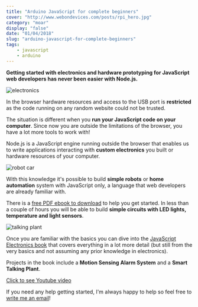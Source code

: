 ```yaml
---
title: "Arduino JavaScript for complete beginners"
cover: "http://www.webondevices.com/posts/rpi_hero.jpg"
category: "moar"
display: "false"
date: "01/04/2018"
slug: "arduino-javascript-for-complete-beginners"
tags:
    - javascript
    - arduino
---
```


**Getting started with electronics and hardware prototyping for JavaScript web developers has never been easier with Node.js.**

![electronics](http://www.webondevices.com/posts/IMG_20150330_195450.jpg)

In the browser hardware resources and access to the USB port is **restricted** as the code running on any random website could not be trusted.

The situation is different when you **run your JavaScript code on your computer**. Since now you are outside the limitations of the browser, you have a lot more tools to work with!

Node.js is a JavaScript engine running outside the browser that enables us to write applications interacting with **custom electronics** you built or hardware resources of your computer.

![robot car](http://www.webondevices.com/posts/arduino-robot-car-front.jpg)

With this knowledge it's possible to build **simple robots** or **home automation** system with JavaScript only, a language that web developers are already familiar with.

There is a [free PDF ebook to download](#subscription) to help you get started. In less than a couple of hours you will be able to build **simple circuits with LED lights, temperature and light sensors**.

![talking plant](http://www.webondevices.com/posts/george-hero.jpg)

Once you are familiar with the basics you can dive into the [JavaScript Electronics book](#subscription) that covers everything in a lot more detail (but still from the very basics and not assuming any prior knowledge in electronics).

Projects in the book include a **Motion Sensing Alarm System** and a **Smart Talking Plant**.

<a class="youtube-video" href="https://www.youtube.com/embed/HFMu35VD07c" target="_blank">Click to see Youtube video</a>

If you need any help getting started, I'm always happy to help so feel free to [write me an email](mailto:hello@webondevices.com)!